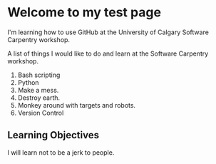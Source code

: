 # Welcome to my test page
I'm learning how to use GitHub at the University of Calgary Software Carpentry workshop.

A list of things I would like to do and learn at the Software Carpentry workshop.

1. Bash scripting
3. Python
4. Make a mess.
5. Destroy earth.
6. Monkey around with targets and robots.
7. Version Control

## Learning Objectives

I will learn not to be a jerk to people.
